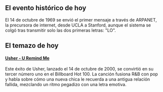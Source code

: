 ## El evento histórico de hoy
El 14 de octubre de 1969 se envió el primer mensaje a través de ARPANET, la precursora de internet, desde UCLA a Stanford, aunque el sistema se colgó tras transmitir solo las dos primeras letras: "LO".

## El temazo de hoy
#### [Usher - U Remind Me](https://www.youtube.com/watch?v=Bxau9B3jOHM)
Este éxito de Usher, lanzado el 14 de octubre de 2000, se convirtió en su tercer número uno en el Billboard Hot 100. La canción fusiona R&B con pop y habla sobre cómo una nueva chica le recuerda a una antigua relación fallida, mezclando un ritmo pegadizo con una letra emotiva.

